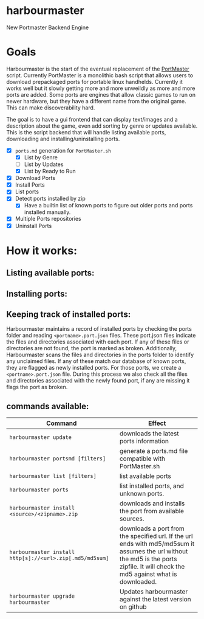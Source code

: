 # harbourmaster
New Portmaster Backend Engine

# Goals

Harbourmaster is the start of the eventual replacement of the [PortMaster][PortMaster] script. Currently PortMaster is a monolithic bash script that allows users to download prepackaged ports for portable linux handhelds. Currently it works well but it slowly getting more and more unweildly as more and more ports are added. Some ports are engines that allow classic games to run on newer hardware, but they have a different name from the original game. This can make discoverability hard.

The goal is to have a gui frontend that can display text/images and a description about the game, even add sorting by genre or updates available. This is the script backend that will handle listing available ports, downloading and installing/uninstalling ports.

- [x] `ports.md` generation for `PortMaster.sh`
  - [x] List by Genre
  - [ ] List by Updates
  - [x] List by Ready to Run
- [x] Download Ports
- [x] Install Ports
- [x] List ports
- [x] Detect ports installed by zip
  - [x] Have a builtin list of known ports to figure out older ports and ports installed manually.
- [x] Multiple Ports repositories
- [x] Uninstall Ports

# How it works:

## Listing available ports:

## Installing ports:

## Keeping track of installed ports:

Harbourmaster maintains a record of installed ports by checking the ports folder and reading `<portname>.port.json` files. These port.json files indicate the files and directories associated with each port. If any of these files or directories are not found, the port is marked as broken. Additionally, Harbourmaster scans the files and directories in the ports folder to identify any unclaimed files. If any of these match our database of known ports, they are flagged as newly installed ports. For those ports, we create a `<portname>.port.json` file. During this process we also check all the files and directories associated with the newly found port, if any are missing it flags the port as broken.

## commands available:

| Command                                                  | Effect                                                  |
|  ------------------------------------------------------- | ------------------------------------------------------- |
| `harbourmaster update`                                   | downloads the latest ports information                  |
| `harbourmaster portsmd [filters]`                        | generate a ports.md file compatible with PortMaster.sh  |
| `harbourmaster list [filters]`                           | list available ports                                    |
| `harbourmaster ports`                                    | list installed ports, and unknown ports.                |
| `harbourmaster install <source>/<zipname>.zip`           | downloads and installs the port from available sources. |
| `harbourmaster install http[s]://<url>.zip[.md5/md5sum]` | downloads a port from the specified url. If the url ends with md5/md5sum it assumes the url without the md5 is the ports zipfile. It will check the md5 against what is downloaded. |
| `harbourmaster upgrade harbourmaster`                    | Updates harbourmaster against the latest version on github |

[PortMaster]: https://github.com/christianhaitian/PortMaster
